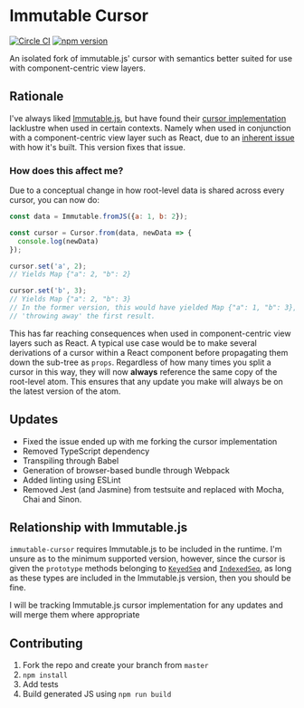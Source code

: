 # Immutable Cursor
[![Circle CI](https://circleci.com/gh/redbadger/immutable-cursor.svg?style=svg)](https://circleci.com/gh/redbadger/immutable-cursor)
[![npm version](https://badge.fury.io/js/immutable-cursor.svg)](http://badge.fury.io/js/immutable-cursor)

An isolated fork of immutable.js' cursor with semantics better suited for use with component-centric view layers.

## Rationale

I've always liked [Immutable.js](https://github.com/facebook/immutable-js), but have found their [cursor implementation](https://github.com/facebook/immutable-js/tree/master/contrib/cursor) lacklustre when used in certain contexts. Namely when used in conjunction with a component-centric view layer such as React, due to an [inherent issue](https://github.com/facebook/immutable-js/issues/618) with how it's built. This version fixes that issue.

### How does this affect me?

Due to a conceptual change in how root-level data is shared across every cursor, you can now do:

```js
const data = Immutable.fromJS({a: 1, b: 2});

const cursor = Cursor.from(data, newData => {
  console.log(newData)
});

cursor.set('a', 2);
// Yields Map {"a": 2, "b": 2}

cursor.set('b', 3);
// Yields Map {"a": 2, "b": 3}
// In the former version, this would have yielded Map {"a": 1, "b": 3}, essentially
// 'throwing away' the first result.
```

This has far reaching consequences when used in component-centric view layers such as React. A typical use case
would be to make several derivations of a cursor within a React component before propagating them down the
sub-tree as `props`. Regardless of how many times you split a cursor in this way, they will now **always** reference
the same copy of the root-level atom. This ensures that any update you make will always be on the latest version
of the atom.

## Updates

* Fixed the issue ended up with me forking the cursor implementation
* Removed TypeScript dependency
* Transpiling through Babel
* Generation of browser-based bundle through Webpack
* Added linting using ESLint
* Removed Jest (and Jasmine) from testsuite and replaced with Mocha, Chai and Sinon.

## Relationship with Immutable.js

`immutable-cursor` requires Immutable.js to be included in the runtime. I'm unsure as to the minimum supported version, however, since the cursor is given the `prototype` methods belonging to [`KeyedSeq`](http://facebook.github.io/immutable-js/docs/#/KeyedSeq) and [`IndexedSeq`](http://facebook.github.io/immutable-js/docs/#/IndexedSeq), as long as these types are included in the Immutable.js version, then you should be fine.

I will be tracking Immutable.js cursor implementation for any updates and will merge them where appropriate

## Contributing

1. Fork the repo and create your branch from `master`
2. `npm install`
3. Add tests
4. Build generated JS using `npm run build`
